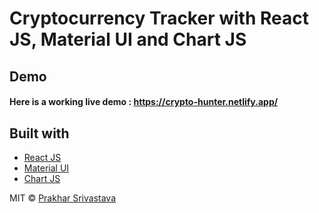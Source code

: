 # Cryptocurrency Tracker with React JS, Material UI and Chart JS

## Demo
#### Here is a working live demo :  https://crypto-hunter.netlify.app/

## Built with 

- [React JS](https://reactjs.org/)
- [Material UI](https://v4.mui.com/)
- [Chart JS](https://reactchartjs.github.io/react-chartjs-2/#/)


MIT © [Prakhar Srivastava ](https://github.com/prakshark)
